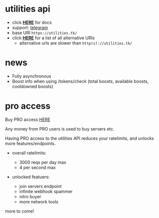 # utilities api 
  - click **[HERE](https://github.com/oracle-hackers/utilities-api/wiki)** for docs
  - support: [telegram](https://t.m/realpro1)
  - base URI `https://utilities.tk/`
  - click **[HERE](https://github.com/oracle-hackers/utilities-api/blob/main/list-of-alt-uri.txt)** for a list of all alternative URIs
  	- alternative urls are slower than `http(s)://utilities.tk/`

# news
- Fully asynchronous 
- Boost info when using /tokens/check (total boosts, available boosts, cooldowned boosts)



# pro access
Buy PRO access [HERE](https://bit.ly/getproaccessutilitiesfromghrdm)

Any money from PRO users is used to buy servers etc.

Having PRO access to the utilities API reduces your ratelimits, and unlocks more features/endpoints.

- overall ratelimits: 
​​
​​
	- 3000 reqs per day max
	- 4 per second max
​​

- unlocked featuers:
​​
​​
	- join servers endpoint
	- infinite webhook spammer
	- nitro buyer
	- more network tools
​​
​​

more to come!
